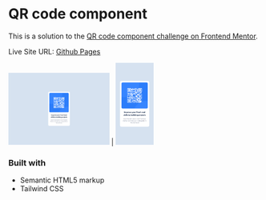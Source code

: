 # QR code component

This is a solution to the [QR code component challenge on Frontend Mentor](https://www.frontendmentor.io/challenges/qr-code-component-iux_sIO_H).

Live Site URL: [Github Pages](https://your-live-site-url.com)

<img src="./screenshots/desktop-design.png" alt="My Desktop Design" width="40%"> | <img src="./screenshots/mobile-design.png" alt="My Mobile Design" width="15%">

### Built with

-   Semantic HTML5 markup
-   Tailwind CSS
